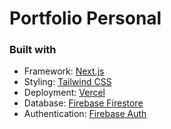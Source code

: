 # Portfolio Personal

### Built with

- Framework: [Next.js](https://nextjs.org/)
- Styling: [Tailwind CSS](https://tailwindcss.com/)
- Deployment: [Vercel](https://vercel.com/)
- Database: [Firebase Firestore](https://firebase.google.com/)
- Authentication: [Firebase Auth](https://firebase.google.com/)
